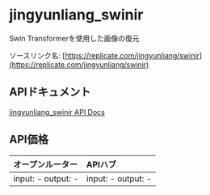 # jingyunliang_swinir

Swin Transformerを使用した画像の復元

ソースリンク名: [https://replicate.com/jingyunliang/swinir](https://replicate.com/jingyunliang/swinir)

## APIドキュメント

[jingyunliang_swinir API Docs](../apis/ja/jingyunliang_swinir.md)

## API価格

| オープンルーター | APIハブ |
|:---|:---|
| input: - output: - | input: - output: - |
